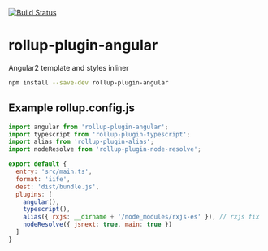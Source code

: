 [![Build Status](https://travis-ci.org/cebor/rollup-plugin-angular.svg?branch=master)](https://travis-ci.org/cebor/rollup-plugin-angular)

# rollup-plugin-angular
Angular2 template and styles inliner

```bash
npm install --save-dev rollup-plugin-angular
```

## Example rollup.config.js

```javascript
import angular from 'rollup-plugin-angular';
import typescript from 'rollup-plugin-typescript';
import alias from 'rollup-plugin-alias';
import nodeResolve from 'rollup-plugin-node-resolve';

export default {
  entry: 'src/main.ts',
  format: 'iife',
  dest: 'dist/bundle.js',
  plugins: [
    angular(),
    typescript(),
    alias({ rxjs: __dirname + '/node_modules/rxjs-es' }), // rxjs fix
    nodeResolve({ jsnext: true, main: true })
  ]
}
```
